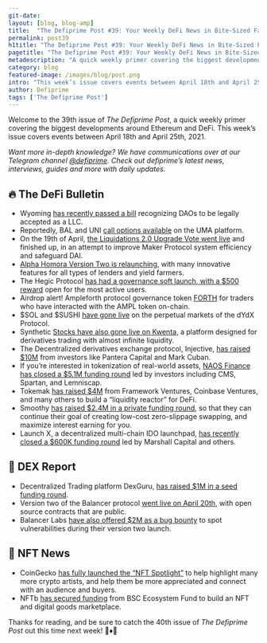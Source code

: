 ```yaml
---
git-date:
layout: [blog, blog-amp]
title:  "The Defiprime Post #39: Your Weekly DeFi News in Bite-Sized Fashion"
permalink: post39
h1title: "The Defiprime Post #39: Your Weekly DeFi News in Bite-Sized Fashion"
pagetitle: "The Defiprime Post #39: Your Weekly DeFi News in Bite-Sized Fashion"
metadescription: "A quick weekly primer covering the biggest developments around Ethereum and DeFi. This week’s issue covers events between April 18th and April 25th, 2021"
category: blog
featured-image: /images/blog/post.png
intro: "This week’s issue covers events between April 18th and April 25th, 2021"
author: Defiprime
tags: ['The Defiprime Post']
---
```


Welcome to the 39th issue of _The Defiprime Post_, a quick weekly primer covering the biggest developments around Ethereum and DeFi. This week’s issue covers events between April 18th and April 25th, 2021.

_Want more in-depth knowledge? We have communications over at our Telegram channel [@defiprime](https://t.me/defiprime). Check out defiprime’s latest news, interviews, guides and more with daily updates._


## 🔥 The DeFi Bulletin

*   Wyoming [has recently passed a bill](https://www.coindesk.com/wyoming-dao-llc-law-passed) recognizing DAOs to be legally accepted as a LLC.
*   Reportedly, BAL and UNI [call options available](https://medium.com/uma-project/bal-and-uni-join-the-call-options-party-eed7965df9d1) on the UMA platform.
*   On the 19th of April, [the Liquidations 2.0 Upgrade Vote went live](https://blog.makerdao.com/the-liquidations-2-0-upgrade-executive-vote-is-live/) and finished up, in an attempt to improve Maker Protocol system efficiency and safeguard DAI.
*   [Alpha Homora Version Two is relaunching](https://blog.alphafinance.io/upcoming-alpha-homora-v2-relaunch-what-is-included/), with many innovative features for all types of lenders and yield farmers.
*   The Hegic Protocol [has had a governance soft launch, with a $500 reward](https://medium.com/hegic/hegic-protocol-governance-soft-launch-500-rewards-for-the-most-active-hegic-users-claim-now-eff98d92fd93) open for the most active users.
*   Airdrop alert! Ampleforth protocol governance token [FORTH](https://medium.com/ampleforth/ampl-forth-realizing-the-full-ecosystem-e2d88ca01691?s=09) for traders who have interacted with the AMPL token on-chain.  
*   $SOL and $SUSHI [have gone live](https://trade.dydx.exchange/r/QMFTAHFN) on the perpetual markets of the dYdX Protocol.
*   Synthetic [Stocks have also gone live on Kwenta](https://blog.kwenta.io/stocks-are-now-live-on-kwenta/), a platform designed for derivatives trading with almost infinite liquidity.
*   The Decentralized derivatives exchange protocol, Injective, [has raised $10M](https://www.theblockcrypto.com/linked/102334/injective-protocol-raises-10-million-mark-cuban-others) from investors like Pantera Capital and Mark Cuban.
*   If you’re interested in tokenization of real-world assets, [NAOS Finance has closed a $5.1M funding round](https://medium.com/naos-finance-official-blog/naos-finance-closes-5-1m-in-funding-round-48e747fe37c4) led by investors including CMS, Spartan, and Lemniscap.
*   Tokemak [has raised $4M](https://cointelegraph.com/news/tokemak-raises-4m-from-framework-and-defi-investors-to-build-a-liquidity-reactor) from Framework Ventures, Coinbase Ventures, and many others to build a “liquidity reactor” for DeFi.
*   Smoothy [has raised $2.4M in a private funding round](https://smoothy-finance.medium.com/smoothy-raised-2-4m-during-private-sale-funding-round-98d20ee29dab), so that they can continue their goal of creating low-cost zero-slippage swapping, and maximize interest earning for you.
*   Launch X, a decentralized multi-chain IDO launchpad, [has recently closed a $600K funding round](https://launchx.medium.com/launch-x-closes-600k-round-to-create-cross-chain-launchpad-on-binance-smart-chain-97cb161df7b5) led by Marshall Capital and others.

## 💱 DEX Report

*   Decentralized Trading platform DexGuru, [has raised $1M in a seed funding round](https://www.theblockcrypto.com/linked/102322/decentralized-exchange-dexguru-raises-1-million-saft).
*   Version two of the Balancer protocol [went live on April 20th](https://medium.com/balancer-protocol/developers-balancer-v2-smart-contracts-are-now-live-e97002ee0310), with open source contracts that are public.
*   Balancer Labs [have also offered $2M as a bug bounty](https://www.coindesk.com/balancer-labs-bug-bounty-spot-vulnerabilities) to spot vulnerabilities during their version two launch.

## 💎 NFT News

*   CoinGecko [has fully launched the “NFT Spotlight”](https://blog.coingecko.com/coingecko-introduces-nft-spotlight-to-highlight-crypto-artists/) to help highlight many more crypto artists, and help them be more appreciated and connect with an audience and buyers.
*   NFTb [has secured funding](https://blog.nftb.io/nftb-secures-funding-under-100m-fund-set-up-to-boost-binance-smart-chain-ecosystem-907cc411fde7) from BSC Ecosystem Fund to build an NFT and digital goods marketplace.

Thanks for reading, and be sure to catch the 40th issue of _The Defiprime Post_ out this time next week! 👋♦️👋
